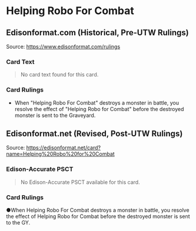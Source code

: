 # Helping Robo For Combat

## Edisonformat.com (Historical, Pre-UTW Rulings)

Source: https://www.edisonformat.com/rulings

### Card Text

> No card text found for this card.

### Card Rulings

*   When "Helping Robo For Combat" destroys a monster in battle, you resolve the effect of "Helping Robo for Combat" before the destroyed monster is sent to the Graveyard.

## Edisonformat.net (Revised, Post-UTW Rulings)

Source: https://edisonformat.net/card?name=Helping%20Robo%20for%20Combat

### Edison-Accurate PSCT

> No Edison-Accurate PSCT available for this card.

### Card Rulings

●When Helping Robo For Combat destroys a monster in battle, you resolve the effect of Helping Robo for Combat before the destroyed monster is sent to the GY.
            